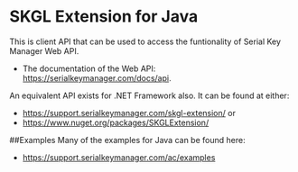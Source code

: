 SKGL Extension for Java
=======================

This is client API that can be used to access the funtionality of Serial Key Manager Web API.
* The documentation of the Web API: https://serialkeymanager.com/docs/api.

An equivalent API exists for .NET Framework also. It can be found at either:
* https://support.serialkeymanager.com/skgl-extension/ or
* https://www.nuget.org/packages/SKGLExtension/

##Examples
Many of the examples for Java can be found here:
* https://support.serialkeymanager.com/ac/examples
